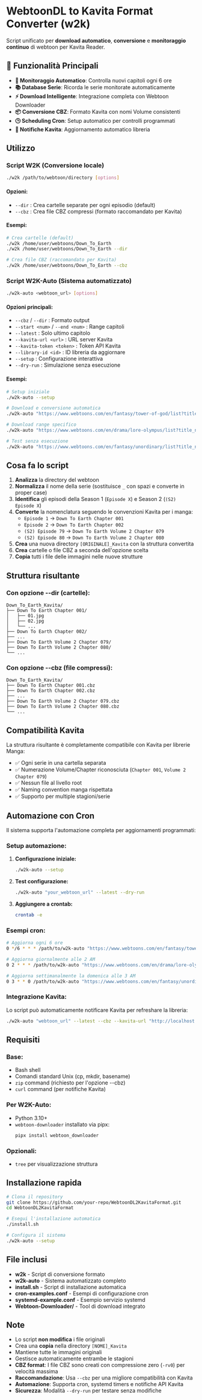 # WebtoonDL to Kavita Format Converter (w2k)

Script unificato per **download automatico**, **conversione** e **monitoraggio continuo** di webtoon per Kavita Reader.

## 🚀 Funzionalità Principali

- **🔄 Monitoraggio Automatico**: Controlla nuovi capitoli ogni 6 ore
- **📚 Database Serie**: Ricorda le serie monitorate automaticamente  
- **⚡ Download Intelligente**: Integrazione completa con Webtoon Downloader
- **📦 Conversione CBZ**: Formato Kavita con nomi Volume consistenti
- **🕒 Scheduling Cron**: Setup automatico per controlli programmati
- **🔔 Notifiche Kavita**: Aggiornamento automatico libreria

## Utilizzo

### Script W2K (Conversione locale)

```bash
./w2k /path/to/webtoon/directory [options]
```

#### Opzioni:
- `--dir` : Crea cartelle separate per ogni episodio (default)
- `--cbz` : Crea file CBZ compressi (formato raccomandato per Kavita)

#### Esempi:

```bash
# Crea cartelle (default)
./w2k /home/user/webtoons/Down_To_Earth
./w2k /home/user/webtoons/Down_To_Earth --dir

# Crea file CBZ (raccomandato per Kavita)
./w2k /home/user/webtoons/Down_To_Earth --cbz
```

### Script W2K-Auto (Sistema automatizzato)

```bash
./w2k-auto <webtoon_url> [options]
```

#### Opzioni principali:
- `--cbz` / `--dir` : Formato output
- `--start <num>` / `--end <num>` : Range capitoli
- `--latest` : Solo ultimo capitolo
- `--kavita-url <url>` : URL server Kavita
- `--kavita-token <token>` : Token API Kavita
- `--library-id <id>` : ID libreria da aggiornare
- `--setup` : Configurazione interattiva
- `--dry-run` : Simulazione senza esecuzione

#### Esempi:

```bash
# Setup iniziale
./w2k-auto --setup

# Download e conversione automatica
./w2k-auto "https://www.webtoons.com/en/fantasy/tower-of-god/list?title_no=95" --latest --cbz

# Download range specifico
./w2k-auto "https://www.webtoons.com/en/drama/lore-olympus/list?title_no=1320" --start 10 --end 20 --cbz

# Test senza esecuzione
./w2k-auto "https://www.webtoons.com/en/fantasy/unordinary/list?title_no=679" --latest --dry-run
```

## Cosa fa lo script

1. **Analizza** la directory del webtoon
2. **Normalizza** il nome della serie (sostituisce `_` con spazi e converte in proper case)
3. **Identifica** gli episodi della Season 1 (`Episode X`) e Season 2 (`(S2) Episode X`)
4. **Converte** la nomenclatura seguendo le convenzioni Kavita per i manga:
   - `Episode 1` → `Down To Earth Chapter 001`
   - `Episode 2` → `Down To Earth Chapter 002`
   - `(S2) Episode 79` → `Down To Earth Volume 2 Chapter 079`
   - `(S2) Episode 80` → `Down To Earth Volume 2 Chapter 080`
5. **Crea** una nuova directory `[ORIGINALE]_Kavita` con la struttura convertita
6. **Crea** cartelle o file CBZ a seconda dell'opzione scelta
7. **Copia** tutti i file delle immagini nelle nuove strutture

## Struttura risultante

### Con opzione --dir (cartelle):
```
Down_To_Earth_Kavita/
├── Down To Earth Chapter 001/
│   ├── 01.jpg
│   ├── 02.jpg
│   └── ...
├── Down To Earth Chapter 002/
├── ...
├── Down To Earth Volume 2 Chapter 079/
├── Down To Earth Volume 2 Chapter 080/
└── ...
```

### Con opzione --cbz (file compressi):
```
Down_To_Earth_Kavita/
├── Down To Earth Chapter 001.cbz
├── Down To Earth Chapter 002.cbz
├── ...
├── Down To Earth Volume 2 Chapter 079.cbz
├── Down To Earth Volume 2 Chapter 080.cbz
└── ...
```

## Compatibilità Kavita

La struttura risultante è completamente compatibile con Kavita per librerie Manga:
- ✅ Ogni serie in una cartella separata
- ✅ Numerazione Volume/Chapter riconosciuta (`Chapter 001`, `Volume 2 Chapter 079`)
- ✅ Nessun file al livello root
- ✅ Naming convention manga rispettata
- ✅ Supporto per multiple stagioni/serie

## Automazione con Cron

Il sistema supporta l'automazione completa per aggiornamenti programmati:

### Setup automazione:

1. **Configurazione iniziale:**
   ```bash
   ./w2k-auto --setup
   ```

2. **Test configurazione:**
   ```bash
   ./w2k-auto "your_webtoon_url" --latest --dry-run
   ```

3. **Aggiungere a crontab:**
   ```bash
   crontab -e
   ```

### Esempi cron:

```bash
# Aggiorna ogni 6 ore
0 */6 * * * /path/to/w2k-auto "https://www.webtoons.com/en/fantasy/tower-of-god/list?title_no=95" --latest --cbz

# Aggiorna giornalmente alle 2 AM
0 2 * * * /path/to/w2k-auto "https://www.webtoons.com/en/drama/lore-olympus/list?title_no=1320" --latest --cbz

# Aggiorna settimanalmente la domenica alle 3 AM
0 3 * * 0 /path/to/w2k-auto "https://www.webtoons.com/en/fantasy/unordinary/list?title_no=679" --latest --cbz
```

### Integrazione Kavita:

Lo script può automaticamente notificare Kavita per refreshare la libreria:

```bash
./w2k-auto "webtoon_url" --latest --cbz --kavita-url "http://localhost:5000" --kavita-token "your_token" --library-id "1"
```

## Requisiti

### Base:
- Bash shell
- Comandi standard Unix (cp, mkdir, basename)
- `zip` command (richiesto per l'opzione --cbz)
- `curl` command (per notifiche Kavita)

### Per W2K-Auto:
- Python 3.10+
- `webtoon-downloader` installato via pipx:
  ```bash
  pipx install webtoon_downloader
  ```

### Opzionali:
- `tree` per visualizzazione struttura

## Installazione rapida

```bash
# Clona il repository
git clone https://github.com/your-repo/WebtoonDL2KavitaFormat.git
cd WebtoonDL2KavitaFormat

# Esegui l'installazione automatica
./install.sh

# Configura il sistema
./w2k-auto --setup
```

## File inclusi

- **w2k** - Script di conversione formato
- **w2k-auto** - Sistema automatizzato completo  
- **install.sh** - Script di installazione automatica
- **cron-examples.conf** - Esempi di configurazione cron
- **systemd-example.conf** - Esempio servizio systemd
- **Webtoon-Downloader/** - Tool di download integrato

## Note

- Lo script **non modifica** i file originali
- Crea una **copia** nella directory `[NOME]_Kavita`
- Mantiene tutte le immagini originali
- Gestisce automaticamente entrambe le stagioni
- **CBZ format**: I file CBZ sono creati con compressione zero (`-rv0`) per velocità massima
- **Raccomandazione**: Usa `--cbz` per una migliore compatibilità con Kavita
- **Automazione**: Supporta cron, systemd timers e notifiche API Kavita
- **Sicurezza**: Modalità `--dry-run` per testare senza modifiche